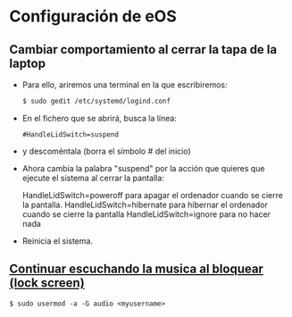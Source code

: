 # Configuración de eOS

## Cambiar comportamiento al cerrar la tapa de la laptop

* Para ello, ariremos una terminal en la que escribiremos:

  ```sh
  $ sudo gedit /etc/systemd/logind.conf
  ```

* En el fichero que se abrirá, busca la línea:

  `#HandleLidSwitch=suspend`

* y descoméntala (borra el símbolo # del inicio)

* Ahora cambia la palabra "suspend" por la acción que quieres que ejecute el sistema al cerrar la pantalla:

  HandleLidSwitch=poweroff para apagar el ordenador cuando se cierre la pantalla.
  HandleLidSwitch=hibernate para hibernar el ordenador cuando se cierre la pantalla
  HandleLidSwitch=ignore para no hacer nada

* Reinicia el sistema. 

## [Continuar escuchando la musica al bloquear (lock screen)](http://elementaryos.stackexchange.com/questions/3468/is-it-possible-to-continue-playing-music-even-system-gets-locked-for-inactivity)

```
$ sudo usermod -a -G audio <myusername>
```

